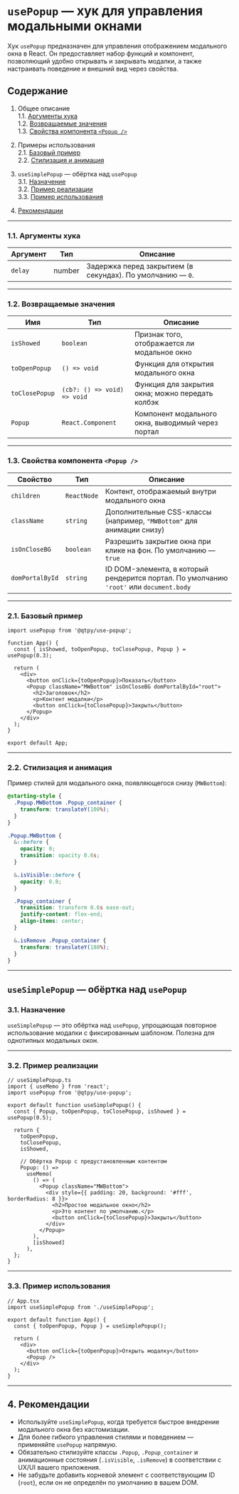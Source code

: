 # `usePopup` — хук для управления модальными окнами

Хук `usePopup` предназначен для управления отображением модального окна в React. Он предоставляет набор функций и компонент, позволяющий удобно открывать и закрывать модалки, а также настраивать поведение и внешний вид через свойства.

## Содержание

1. Общее описание  
   1.1. [Аргументы хука](#11-аргументы-хука)  
   1.2. [Возвращаемые значения](#12-возвращаемые-значения)  
   1.3. [Свойства компонента `<Popup />`](#13-свойства-компонента-popup-)  

2. Примеры использования    
   2.1. [Базовый пример](#21-базовый-пример)  
   2.2. [Стилизация и анимация](#22-стилизация-и-анимация)    

3. `useSimplePopup` — обёртка над `usePopup`  
   3.1. [Назначение](#31-назначение)  
   3.2. [Пример реализации](#32-пример-реализации)  
   3.3. [Пример использования](#33-пример-использования)  

4. [Рекомендации](#4-рекомендации)  

---

### 1.1. Аргументы хука

| Аргумент | Тип    | Описание                                                   |
| -------- | ------ | ---------------------------------------------------------- |
| `delay`  | number | Задержка перед закрытием (в секундах). По умолчанию — `0`. |

---

### 1.2. Возвращаемые значения

| Имя            | Тип                         | Описание                                          |
| -------------- | --------------------------- | ------------------------------------------------- |
| `isShowed`     | `boolean`                   | Признак того, отображается ли модальное окно      |
| `toOpenPopup`  | `() => void`                | Функция для открытия модального окна              |
| `toClosePopup` | `(cb?: () => void) => void` | Функция для закрытия окна; можно передать колбэк  |
| `Popup`        | `React.Component`           | Компонент модального окна, выводимый через портал |

---

### 1.3. Свойства компонента `<Popup />`

| Свойство        | Тип         | Описание                                                                                |
| --------------- | ----------- | --------------------------------------------------------------------------------------- |
| `children`      | `ReactNode` | Контент, отображаемый внутри модального окна                                            |
| `className`     | `string`    | Дополнительные CSS-классы (например, `"MWBottom"` для анимации снизу)                   |
| `isOnCloseBG`   | `boolean`   | Разрешить закрытие окна при клике на фон. По умолчанию — `true`                         |
| `domPortalById` | `string`    | ID DOM-элемента, в который рендерится портал. По умолчанию `'root'` или `document.body` |

---

### 2.1. Базовый пример

```tsx
import usePopup from '@qtpy/use-popup';

function App() {
  const { isShowed, toOpenPopup, toClosePopup, Popup } = usePopup(0.3);

  return (
    <div>
      <button onClick={toOpenPopup}>Показать</button>
      <Popup className="MWBottom" isOnCloseBG domPortalById="root">
        <h2>Заголовок</h2>
        <p>Контент модалки</p>
        <button onClick={toClosePopup}>Закрыть</button>
      </Popup>
    </div>
  );
}

export default App;
```

---

### 2.2. Стилизация и анимация

Пример стилей для модального окна, появляющегося снизу (`MWBottom`):

```css
@starting-style {
  .Popup.MWBottom .Popup_container {
    transform: translateY(100%);
  }
}

.Popup.MWBottom {
  &::before {
    opacity: 0;
    transition: opacity 0.6s;
  }

  &.isVisible::before {
    opacity: 0.8;
  }

  .Popup_container {
    transition: transform 0.6s ease-out;
    justify-content: flex-end;
    align-items: center;
  }

  &.isRemove .Popup_container {
    transform: translateY(180%);
  }
}
```

---

## `useSimplePopup` — обёртка над `usePopup`

### 3.1. Назначение

`useSimplePopup` — это обёртка над `usePopup`, упрощающая повторное использование модалки с фиксированным шаблоном. Полезна для однотипных модальных окон.

---

### 3.2. Пример реализации

```tsx
// useSimplePopup.ts
import { useMemo } from 'react';
import usePopup from '@qtpy/use-popup';

export default function useSimplePopup() {
  const { Popup, toOpenPopup, toClosePopup, isShowed } = usePopup(0.5);

  return {
    toOpenPopup,
    toClosePopup,
    isShowed,

    // Обёртка Popup с предустановленным контентом
    Popup: () =>
      useMemo(
        () => (
          <Popup className="MWBottom">
            <div style={{ padding: 20, background: '#fff', borderRadius: 8 }}>
              <h2>Простое модальное окно</h2>
              <p>Это контент по умолчанию.</p>
              <button onClick={toClosePopup}>Закрыть</button>
            </div>
          </Popup>
        ),
        [isShowed]
      ),
  };
}
```

---

### 3.3. Пример использования

```tsx
// App.tsx
import useSimplePopup from './useSimplePopup';

export default function App() {
  const { toOpenPopup, Popup } = useSimplePopup();

  return (
    <div>
      <button onClick={toOpenPopup}>Открыть модалку</button>
      <Popup />
    </div>
  );
}
```

---

## 4. Рекомендации

* Используйте `useSimplePopup`, когда требуется быстрое внедрение модального окна без кастомизации.
* Для более гибкого управления стилями и поведением — применяйте `usePopup` напрямую.
* Обязательно стилизуйте классы `.Popup`, `.Popup_container` и анимационные состояния (`.isVisible`, `.isRemove`) в соответствии с UX/UI вашего приложения.
* Не забудьте добавить корневой элемент с соответствующим ID (`root`), если он не определён по умолчанию в вашем DOM.
